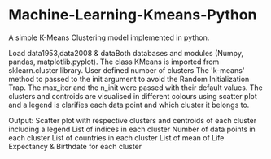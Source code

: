 # Machine-Learning-Kmeans-Python

A simple K-Means Clustering model implemented in python. 

Load data1953,data2008 & dataBoth databases and modules (Numpy, pandas, matplotlib.pyplot).
The class KMeans is imported from sklearn.cluster library. 
User defined number of clusters
The 'k-means' method to passed to the init argument to avoid the Random Initialization Trap.
The max_iter and the n_init were passed with their default values.
The clusters and controids are visualised in different colours using scatter plot and a legend is clarifies each data point and which cluster it belongs to.


  Output:
  Scatter plot with respective clusters and centroids of each cluster including a legend
  List of indices in each cluster
  Number of data points in each cluster
  List of countries in each cluster
  List of mean of Life Expectancy & Birthdate for each cluster
  
  
